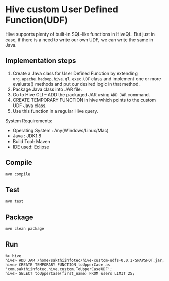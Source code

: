 # Hive custom User Defined Function(UDF)

Hive supports plenty of built-in SQL-like functions in HiveQL. But just in case, if there is a need to write our own UDF, we can write the same in Java.

## Implementation steps

1. Create a Java class for User Defined Function by extending ```org.apache.hadoop.hive.ql.exec.UDF``` class and implement one or more evaluate() methods and put our desired logic in that method.
2. Package Java class into JAR file.
3. Go to Hive CLI – ADD the packaged JAR using ```ADD JAR``` command.
4. CREATE TEMPORARY FUNCTION in hive which points to the custom UDF Java class.
5. Use this function in a regular Hive query.

System Requirements:

* Operating System : Any(Windows/Linux/Mac)
* Java : JDK1.8
* Build Tool: Maven
* IDE used: Eclipse

## Compile

```
mvn compile
```

## Test

```
mvn test
```

## Package
```
mvn clean package
```

## Run

```
%> hive
hive> ADD JAR /home/sakthiinfotec/hive-custom-udfs-0.0.1-SNAPSHOT.jar;
hive> CREATE TEMPORARY FUNCTION toUpperCase as 'com.sakthiinfotec.hive.custom.ToUpperCaseUDF';
hive> SELECT toUpperCase(first_name) FROM users LIMIT 25;
```
